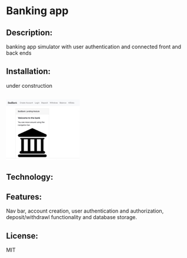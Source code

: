 # Banking app

## Description:
banking app simulator with user authentication and connected front and back ends

## Installation: 
under construction

## <img src="bankjpg.jpeg" width=200px>

## Technology: 

## Features: 
Nav bar, account creation, user authentication and authorization, deposit/withdrawl functionality and database storage.

## License: 
MIT
